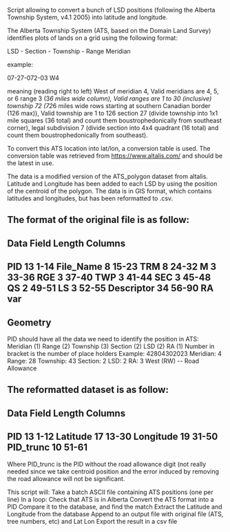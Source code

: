 Script allowing to convert a bunch of LSD positions (following the Alberta Township System, v4.1 2005) into latitude
and longitude.

The Alberta Township System (ATS, based on the Domain Land Survey) identifies plots of lands on a grid using the
following format:

LSD - Section - Township - Range   Meridian

example:

07-27-072-03 W4

meaning (reading right to left)
West of meridian 4,   Valid meridians are 4, 5, or 6
range 3 (3*6 miles wide column),  Valid ranges are 1 to 30 (inclusive)
township 72 (72*6 miles wide rows starting at southern Canadian border (126 max)), Valid township are 1 to 126
section 27 (divide township into 1x1 mile squares (36 total) and count them boustrophedonically from southeast corner),
legal subdivision 7 (divide section into 4x4 quadrant (16 total) and count them boustrophedonically from southeast).

To convert this ATS location into lat/lon, a conversion table is used.
The conversion table was retrieved from https://www.altalis.com/ and should be the latest in use.

The data is a modified version of the ATS_polygon dataset from altalis. Latitude and Longitude has been added
to each LSD by using the position of the centroid of the polygon. The data is in GIS format, which contains latitudes
and longitudes, but has been reformatted to .csv.

The format of the original file is as follow:
-----------------------------------------
Data        Field Length        Columns
-----------------------------------------
PID         13                  1-14
File_Name   8                   15-23
TRM         8                   24-32
M           3                   33-36
RGE         3                   37-40
TWP         3                   41-44
SEC         3                   45-48
QS          2                   49-51
LS          3                   52-55
Descriptor  34                  56-90
RA          var
-----------------------------------------
Geometry
-----------------------------------------
PID should have all the data we need to identify the position in ATS:
Meridian (1) Range (2) Township (3) Section (2) LSD (2) RA (1)
Number in bracket is the number of place holders
Example: 42804302023
Meridian: 4
Range: 28
Township: 43
Section: 2
LSD: 2
RA: 3 West (RW) -- Road Allowance

The reformatted dataset is as follow:
-----------------------------------------
Data        Field Length        Columns
-----------------------------------------
PID         13                  1-12
Latitude    17                  13-30
Longitude   19                  31-50
PID_trunc   10                  51-61
-----------------------------------------

Where PID_trunc is the PID without the road allowance digit (not really needed since we take centroid position and the
error induced by removing the road allowance will not be significant.

This script will:
Take a batch ASCII file containing ATS positions (one per line)
In a loop:
    Check that ATS is in Alberta
    Convert the ATS format into a PID
    Compare it to the database, and find the match
    Extract the Latitude and Longitude from the database
    Append to an output file with original file (ATS, tree numbers, etc) and Lat Lon
Export the result in a csv file

